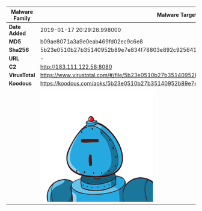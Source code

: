 | Malware Family | Malware Targeting South Koreans                              |
| -------------- | ------------------------------------------------------------ |
| **Date Added** | 2019-01-17 20:29:28.998000                                                   |
| **MD5**        | b09ae8071a3a9e0eab469fd02ec9c6e8                             |
| **Sha256**     | 5b23e0510b27b35140952b89e7e834f78803e892c9256418b475b7a11d0fb164 |
| **URL**        | -                                                            |
| **C2**         | http://183.111.122.58:8080 |
| **VirusTotal** | https://www.virustotal.com/#/file/5b23e0510b27b35140952b89e7e834f78803e892c9256418b475b7a11d0fb164/detection |
| **Koodous**    | https://koodous.com/apks/5b23e0510b27b35140952b89e7e834f78803e892c9256418b475b7a11d0fb164 |
|                | ![](../assets/5b23e0510b27b35140952b89e7e834f78803e892c9256418b475b7a11d0fb164.png) |
